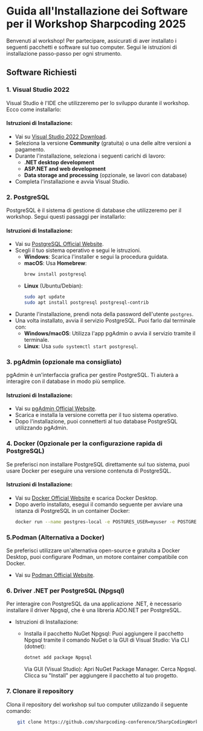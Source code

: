 # Guida all'Installazione dei Software per il Workshop Sharpcoding 2025

Benvenuti al workshop! Per partecipare, assicurati di aver installato i seguenti pacchetti e software sul tuo computer. Segui le istruzioni di installazione passo-passo per ogni strumento.

## Software Richiesti

### 1. **Visual Studio 2022**
Visual Studio è l'IDE che utilizzeremo per lo sviluppo durante il workshop. Ecco come installarlo:

#### Istruzioni di Installazione:
- Vai su [Visual Studio 2022 Download](https://visualstudio.microsoft.com/downloads/).
- Seleziona la versione **Community** (gratuita) o una delle altre versioni a pagamento.
- Durante l'installazione, seleziona i seguenti carichi di lavoro:
  - **.NET desktop development**
  - **ASP.NET and web development**
  - **Data storage and processing** (opzionale, se lavori con database)
- Completa l'installazione e avvia Visual Studio.

### 2. **PostgreSQL**
PostgreSQL è il sistema di gestione di database che utilizzeremo per il workshop. Segui questi passaggi per installarlo:

#### Istruzioni di Installazione:
- Vai su [PostgreSQL Official Website](https://www.postgresql.org/download/).
- Scegli il tuo sistema operativo e segui le istruzioni.
  - **Windows**: Scarica l'installer e segui la procedura guidata.
  - **macOS**: Usa **Homebrew**:
    ```bash
    brew install postgresql
    ```
  - **Linux** (Ubuntu/Debian):
    ```bash
    sudo apt update
    sudo apt install postgresql postgresql-contrib
    ```
- Durante l'installazione, prendi nota della password dell'utente `postgres`.
- Una volta installato, avvia il servizio PostgreSQL. Puoi farlo dal terminale con:
  - **Windows/macOS**: Utilizza l'app pgAdmin o avvia il servizio tramite il terminale.
  - **Linux**: Usa `sudo systemctl start postgresql`.

### 3. **pgAdmin (opzionale ma consigliato)**
pgAdmin è un'interfaccia grafica per gestire PostgreSQL. Ti aiuterà a interagire con il database in modo più semplice.

#### Istruzioni di Installazione:
- Vai su [pgAdmin Official Website](https://www.pgadmin.org/download/).
- Scarica e installa la versione corretta per il tuo sistema operativo.
- Dopo l'installazione, puoi connetterti al tuo database PostgreSQL utilizzando pgAdmin.

### 4. **Docker (Opzionale per la configurazione rapida di PostgreSQL)**
Se preferisci non installare PostgreSQL direttamente sul tuo sistema, puoi usare Docker per eseguire una versione contenuta di PostgreSQL.

#### Istruzioni di Installazione:
- Vai su [Docker Official Website](https://www.docker.com/products/docker-desktop) e scarica Docker Desktop.
- Dopo averlo installato, esegui il comando seguente per avviare una istanza di PostgreSQL in un container Docker:
  ```bash
  docker run --name postgres-local -e POSTGRES_USER=myuser -e POSTGRES_PASSWORD=mypassword -e POSTGRES_DB=mydb -p 5432:5432 -d postgres

### 5.Podman (Alternativa a Docker)
Se preferisci utilizzare un'alternativa open-source e gratuita a Docker Desktop, puoi configurare Podman, un motore container compatibile con Docker.

- Vai su [Podman Official Website](https://podman.io/docs/installation).

### 6. **Driver .NET per PostgreSQL (Npgsql)**
Per interagire con PostgreSQL da una applicazione .NET, è necessario installare il driver Npgsql, che è una libreria ADO.NET per PostgreSQL.

- Istruzioni di Installazione:
  - Installa il pacchetto NuGet Npgsql:
    Puoi aggiungere il pacchetto Npgsql tramite il comando NuGet o la GUI di Visual Studio:
    Via CLI (dotnet):
    
    ```bash
    dotnet add package Npgsql
    ```

    Via GUI (Visual Studio):
    Apri NuGet Package Manager.
    Cerca Npgsql.
    Clicca su "Install" per aggiungere il pacchetto al tuo progetto.

### 7. Clonare il repository
Clona il repository del workshop sul tuo computer utilizzando il seguente comando:

```bash
    git clone https://github.com/sharpcoding-conference/SharpCodingWorkshop-2025.git
```
